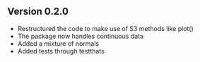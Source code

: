 ## Version 0.2.0 
* Restructured the code to make use of S3 methods like plot()
* The package now handles continuous data
* Added a mixture of normals
* Added tests through testthats